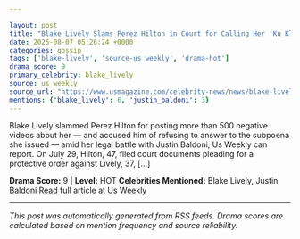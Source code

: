```yaml
---

layout: post
title: "Blake Lively Slams Perez Hilton in Court for Calling Her 'Ku Klux Khaleesi"""
date: 2025-08-07 05:26:24 +0000
categories: gossip
tags: ['blake-lively', 'source-us_weekly', 'drama-hot']
drama_score: 9
primary_celebrity: blake_lively
source: us_weekly
source_url: "https://www.usmagazine.com/celebrity-news/news/blake-lively-slams-perez-hilton-in-court-over-ku-klux-khaleesi-comment/"""
mentions: {'blake_lively': 6, 'justin_baldoni': 3}
---
```


Blake Lively slammed Perez Hilton for posting more than 500 negative videos about her — and accused him of refusing to answer to the subpoena she issued — amid her legal battle with Justin Baldoni, Us Weekly can report. On July 29, Hilton, 47, filed court documents pleading for a protective order against Lively, 37, […]

**Drama Score:** 9 | **Level:** HOT **Celebrities Mentioned:** Blake Lively, Justin Baldoni [Read full article at Us Weekly](https://www.usmagazine.com/celebrity-news/news/blake-lively-slams-perez-hilton-in-court-over-ku-klux-khaleesi-comment/)

---

*This post was automatically generated from RSS feeds. Drama scores are calculated based on mention frequency and source reliability.*